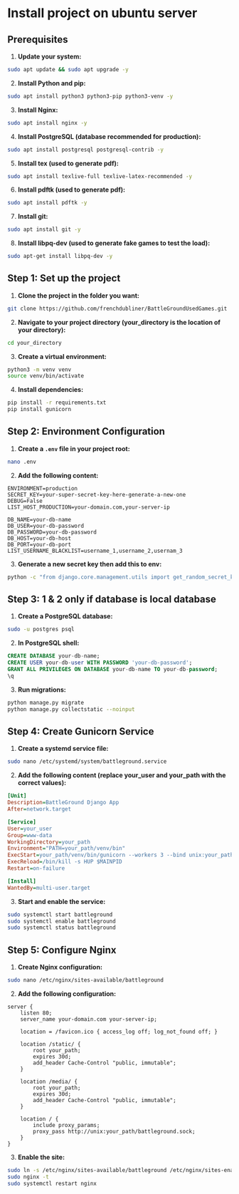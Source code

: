 # Install project on ubuntu server

## Prerequisites

1. **Update your system:**
```bash
sudo apt update && sudo apt upgrade -y
```

2. **Install Python and pip:**
```bash
sudo apt install python3 python3-pip python3-venv -y
```

3. **Install Nginx:**
```bash
sudo apt install nginx -y
```

4. **Install PostgreSQL (database recommended for production):**
```bash
sudo apt install postgresql postgresql-contrib -y
```

5. **Install tex (used to generate pdf):**
```bash
sudo apt install texlive-full texlive-latex-recommended -y
```

6. **Install pdftk (used to generate pdf):**
```bash
sudo apt install pdftk -y
```

7. **Install git:**
```bash
sudo apt install git -y
```

8. **Install libpq-dev (used to generate fake games to test the load):**
```bash
sudo apt-get install libpq-dev -y
```

## Step 1: Set up the project

1. **Clone the project in the folder you want:**
```bash
git clone https://github.com/frenchdubliner/BattleGroundUsedGames.git
```

2. **Navigate to your project directory (your_directory is the location of your directory):**
```bash
cd your_directory
```

3. **Create a virtual environment:**
```bash
python3 -m venv venv
source venv/bin/activate
```

4. **Install dependencies:**
```bash
pip install -r requirements.txt
pip install gunicorn
```

## Step 2: Environment Configuration

1. **Create a `.env` file in your project root:**
```bash
nano .env
```

2. **Add the following content:**
```env
ENVIRONMENT=production
SECRET_KEY=your-super-secret-key-here-generate-a-new-one
DEBUG=False
LIST_HOST_PRODUCTION=your-domain.com,your-server-ip

DB_NAME=your-db-name
DB_USER=your-db-password
DB_PASSWORD=your-db-password
DB_HOST=your-db-host
DB_PORT=your-db-port
LIST_USERNAME_BLACKLIST=username_1,username_2,usernam_3
```

3. **Generate a new secret key then add this to env:**
```bash
python -c "from django.core.management.utils import get_random_secret_key; print(get_random_secret_key())"
```

## Step 3: 1 & 2 only if database is local database

1. **Create a PostgreSQL database:**
```bash
sudo -u postgres psql
```

2. **In PostgreSQL shell:**
```sql
CREATE DATABASE your-db-name;
CREATE USER your-db-user WITH PASSWORD 'your-db-password';
GRANT ALL PRIVILEGES ON DATABASE your-db-name TO your-db-password;
\q
```

3. **Run migrations:**
```bash
python manage.py migrate
python manage.py collectstatic --noinput
```

## Step 4: Create Gunicorn Service

1. **Create a systemd service file:**
```bash
sudo nano /etc/systemd/system/battleground.service
```

2. **Add the following content (replace your_user and your_path with the correct values):**
```ini
[Unit]
Description=BattleGround Django App
After=network.target

[Service]
User=your_user
Group=www-data
WorkingDirectory=your_path
Environment="PATH=your_path/venv/bin"
ExecStart=your_path/venv/bin/gunicorn --workers 3 --bind unix:your_path/battleground.sock a_core.wsgi:application
ExecReload=/bin/kill -s HUP $MAINPID
Restart=on-failure

[Install]
WantedBy=multi-user.target
```

3. **Start and enable the service:**
```bash
sudo systemctl start battleground
sudo systemctl enable battleground
sudo systemctl status battleground
```

## Step 5: Configure Nginx

1. **Create Nginx configuration:**
```bash
sudo nano /etc/nginx/sites-available/battleground
```

2. **Add the following configuration:**
```nginx
server {
    listen 80;
    server_name your-domain.com your-server-ip;

    location = /favicon.ico { access_log off; log_not_found off; }
    
    location /static/ {
        root your_path;
        expires 30d;
        add_header Cache-Control "public, immutable";
    }
    
    location /media/ {
        root your_path;
        expires 30d;
        add_header Cache-Control "public, immutable";
    }

    location / {
        include proxy_params;
        proxy_pass http://unix:your_path/battleground.sock;
    }
}
```

3. **Enable the site:**
```bash
sudo ln -s /etc/nginx/sites-available/battleground /etc/nginx/sites-enabled
sudo nginx -t
sudo systemctl restart nginx
```